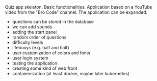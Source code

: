Quiz app skeleton. Basic functionalities. Application based on a YouTube video from the "Bro Code" channel.
The application can be expanded:
- questions can be stored in the database
- we can add sounds
- adding the start panel
- random order of questions
- difficulty levels
- lifebuoys (e.g. half and half)
- user customization of colors and fonts
- user login system
- testing the application
- creating some kind of web front
- containerization (at least docker, maybe later kubernetes)